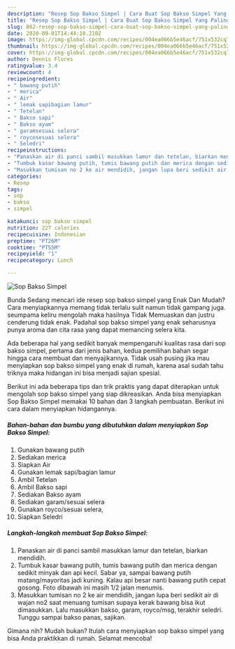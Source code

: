 ```yaml
---
description: "Resep Sop Bakso Simpel | Cara Buat Sop Bakso Simpel Yang Paling Enak"
title: "Resep Sop Bakso Simpel | Cara Buat Sop Bakso Simpel Yang Paling Enak"
slug: 862-resep-sop-bakso-simpel-cara-buat-sop-bakso-simpel-yang-paling-enak
date: 2020-09-01T14:44:10.210Z
image: https://img-global.cpcdn.com/recipes/004ea066b5e46acf/751x532cq70/sop-bakso-simpel-foto-resep-utama.jpg
thumbnail: https://img-global.cpcdn.com/recipes/004ea066b5e46acf/751x532cq70/sop-bakso-simpel-foto-resep-utama.jpg
cover: https://img-global.cpcdn.com/recipes/004ea066b5e46acf/751x532cq70/sop-bakso-simpel-foto-resep-utama.jpg
author: Dennis Flores
ratingvalue: 3.4
reviewcount: 4
recipeingredient:
- " bawang putih"
- " merica"
- " Air"
- " lemak sapibagian lamur"
- " Tetelan"
- " Bakso sapi"
- " Bakso ayam"
- " garamsesuai selera"
- " roycosesuai selera"
- " Seledri"
recipeinstructions:
- "Panaskan air di panci sambil masukkan lamur dan tetelan, biarkan mendidih."
- "Tumbuk kasar bawang putih, tumis bawang putih dan merica dengan sedikit minyak dan api kecil. Sabar ya, sampai bawang putih matang/mayoritas jadi kuning. Kalau api besar nanti bawang putih cepat gosong. Foto dibawah ini masih 1/2 jalan menumis."
- "Masukkan tumisan no 2 ke air mendidih, jangan lupa beri sedikit air di wajan no2 saat menuang tumisan supaya kerak bawang bisa ikut dimasukkan. Lalu masukkan bakso, garam, royco/msg, terakhir seledri. Tunggu sampai bakso panas, sajikan."
categories:
- Resep
tags:
- sop
- bakso
- simpel

katakunci: sop bakso simpel 
nutrition: 227 calories
recipecuisine: Indonesian
preptime: "PT26M"
cooktime: "PT55M"
recipeyield: "1"
recipecategory: Lunch

---
```



![Sop Bakso Simpel](https://img-global.cpcdn.com/recipes/004ea066b5e46acf/751x532cq70/sop-bakso-simpel-foto-resep-utama.jpg)

Bunda Sedang mencari ide resep sop bakso simpel yang Enak Dan Mudah? Cara menyiapkannya memang tidak terlalu sulit namun tidak gampang juga. seumpama keliru mengolah maka hasilnya Tidak Memuaskan dan justru cenderung tidak enak. Padahal sop bakso simpel yang enak seharusnya punya aroma dan cita rasa yang dapat memancing selera kita.



Ada beberapa hal yang sedikit banyak mempengaruhi kualitas rasa dari sop bakso simpel, pertama dari jenis bahan, kedua pemilihan bahan segar hingga cara membuat dan menyajikannya. Tidak usah pusing jika mau menyiapkan sop bakso simpel yang enak di rumah, karena asal sudah tahu triknya maka hidangan ini bisa menjadi sajian spesial.


Berikut ini ada beberapa tips dan trik praktis yang dapat diterapkan untuk mengolah sop bakso simpel yang siap dikreasikan. Anda bisa menyiapkan Sop Bakso Simpel memakai 10 bahan dan 3 langkah pembuatan. Berikut ini cara dalam menyiapkan hidangannya.

<!--inarticleads1-->

##### Bahan-bahan dan bumbu yang dibutuhkan dalam menyiapkan Sop Bakso Simpel:

1. Gunakan  bawang putih
1. Sediakan  merica
1. Siapkan  Air
1. Gunakan  lemak sapi/bagian lamur
1. Ambil  Tetelan
1. Ambil  Bakso sapi
1. Sediakan  Bakso ayam
1. Sediakan  garam/sesuai selera
1. Gunakan  royco/sesuai selera,
1. Siapkan  Seledri




<!--inarticleads2-->

##### Langkah-langkah membuat Sop Bakso Simpel:

1. Panaskan air di panci sambil masukkan lamur dan tetelan, biarkan mendidih.
1. Tumbuk kasar bawang putih, tumis bawang putih dan merica dengan sedikit minyak dan api kecil. Sabar ya, sampai bawang putih matang/mayoritas jadi kuning. Kalau api besar nanti bawang putih cepat gosong. Foto dibawah ini masih 1/2 jalan menumis.
1. Masukkan tumisan no 2 ke air mendidih, jangan lupa beri sedikit air di wajan no2 saat menuang tumisan supaya kerak bawang bisa ikut dimasukkan. Lalu masukkan bakso, garam, royco/msg, terakhir seledri. Tunggu sampai bakso panas, sajikan.




Gimana nih? Mudah bukan? Itulah cara menyiapkan sop bakso simpel yang bisa Anda praktikkan di rumah. Selamat mencoba!
